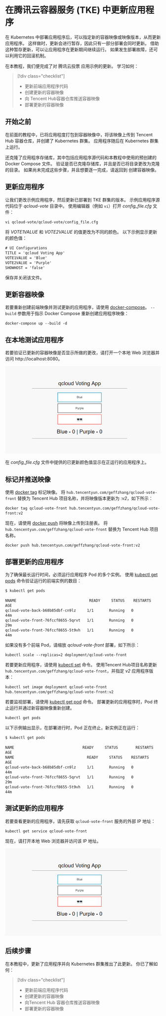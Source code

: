 # <a name="tutorial-update-an-application-in-tke-kubernetes-service"></a> 在腾讯云容器服务 (TKE) 中更新应用程序

在 Kubernetes 中部署应用程序后，可以指定新的容器映像或映像版本，从而更新应用程序。 这样做时，更新会进行暂存，因此只有一部分部署会同时更新。 借助这种暂存更新，可以让应用程序在更新期间继续运行。 如果发生部署故障，还可以利用它的回滚机制。

在本教程，我们便完成了对 腾讯云投票 应用示例的更新。 学习如何：

> [!div class="checklist"]
> * 更新前端应用程序代码
> * 创建更新的容器映像
> * 向 Tencent Hub容器仓库推送容器映像
> * 部署更新的容器映像

## <a name="before-you-begin"></a>开始之前

在前面的教程中，已将应用程度打包到容器映像中，将该映像上传到 Tencent Hub 容器仓库，并创建了 Kubernetes 群集。 应用程序随后在 Kubernetes 群集上运行。

还克隆了应用程序存储库，其中包括应用程序源代码和本教程中使用的预创建的 Docker Compose 文件。 验证是否已克隆存储库，并且是否已将目录更改为克隆的目录。 如果尚未完成这些步骤，并且想要逐一完成，请返回到 创建容器映像。


## <a name="update-an-application"></a>更新应用程序

让我们更改示例应用程序，然后更新已部署到 TKE 群集的版本。 示例应用程序源代码位于 *qcloud-vote* 目录中。 使用编辑器（例如 `vi`）打开 *config_file.cfg* 文件：

```console
vi qcloud-vote/qcloud-vote/config_file.cfg
```

将 *VOTE1VALUE* 和 *VOTE2VALUE* 的值更改为不同的颜色。 以下示例显示更新的颜色值：

```
# UI Configurations
TITLE = 'qcloud Voting App'
VOTE1VALUE = 'Blue'
VOTE2VALUE = 'Purple'
SHOWHOST = 'false'
```

保存并关闭该文件。

## <a name="update-the-container-image"></a>更新容器映像

若要重新创建前端映像并测试更新的应用程序，请使用 [docker-compose][docker-compose]。 `--build` 参数用于指示 Docker Compose 重新创建应用程序映像：

```console
docker-compose up --build -d
```

## <a name="test-the-application-locally"></a>在本地测试应用程序

若要验证已更新的容器映像是否显示所做的更改，请打开一个本地 Web 浏览器并访问 http://localhost:8080。

![腾讯云 上的 Kubernetes 群集映像](resource/vote-app-updated.png)

在 *config_file.cfg* 文件中提供的已更新颜色值显示在正运行的应用程序上。

## <a name="tag-and-push-the-image"></a>标记并推送映像


使用 [docker tag][docker-tag] 标记映像。 将 `hub.tencentyun.com/geffzhang/qcloud-vote-front` 替换为  Tencent Hub 项目名称，并将映像版本更新为 *:v2*，如下所示：

```console
docker tag qcloud-vote-front hub.tencentyun.com/geffzhang/qcloud-vote-front:v2
```

现在，请使用 [docker push][docker-push] 将映像上传到注册表。 将 `hub.tencentyun.com/geffzhang/qcloud-vote-front` 替换为 Tencent Hub 项目名称。 

```console
docker push hub.tencentyun.com/geffzhang/qcloud-vote-front:v2
```

## <a name="deploy-the-updated-application"></a>部署更新的应用程序

为了确保最长运行时间，必须运行应用程序 Pod 的多个实例。 使用 [kubectl get pods][kubectl-get] 命令验证运行的前端实例的数目：

```
$ kubectl get pods

NNAME                                 READY     STATUS    RESTARTS   AGE
qcloud-vote-back-b68b85dbf-cn9lz     1/1       Running   0          44m
qcloud-vote-front-76fccf8655-5qrvt   1/1       Running   0          29m
qcloud-vote-front-76fccf8655-5t9vh   1/1       Running   0          44m
```

如果没有多个前端 Pod，请缩放 *qcloud-vote-front* 部署，如下所示：

```console
kubectl scale --replicas=2 deployment/qcloud-vote-front
```

若要更新应用程序，请使用 [kubectl set][kubectl-set] 命令。 使用Tencent Hub项目名称更新 `hub.tencentyun.com/geffzhang/qcloud-vote-front`，并指定 *v2* 应用程序版本：

```console
kubectl set image deployment qcloud-vote-front hub.tencentyun.com/geffzhang/qcloud-vote-front:v2
```

若要监视部署，请使用 [kubectl get pod][kubectl-get] 命令。 部署更新的应用程序时，Pod 终止运行并通过新容器映像重新创建。

```console
kubectl get pods
```

以下示例输出显示，在部署进行时，Pod 正在终止，新实例正在运行：

```
$ kubectl get pods

NAME                               READY     STATUS        RESTARTS   AGE
NAME                                 READY     STATUS    RESTARTS   AGE
qcloud-vote-back-b68b85dbf-cn9lz     1/1       Running   0          44m
qcloud-vote-front-76fccf8655-5qrvt   1/1       Running   0          29m
qcloud-vote-front-76fccf8655-5t9vh   1/1       Running   0          44m
```

## <a name="test-the-updated-application"></a>测试更新的应用程序

若要查看更新的应用程序，请先获取 `qcloud-vote-front` 服务的外部 IP 地址：

```console
kubectl get service qcloud-vote-front
```

现在，请打开本地 Web 浏览器并访问该 IP 地址。

![腾讯云 上的 Kubernetes 群集映像](resource/vote-app-updated.png)

## <a name="next-steps"></a>后续步骤

在本教程中，更新了应用程序并向 Kubernetes 群集推出了此更新。 你已了解如何：

> [!div class="checklist"]
> * 更新前端应用程序代码
> * 创建更新的容器映像
> * 向Tencent Hub 容器仓库推送容器映像
> * 部署更新的容器映像
 

<!-- LINKS - external -->
[docker-compose]: https://docs.docker.com/compose/
[docker-push]: https://docs.docker.com/engine/reference/commandline/push/
[docker-tag]: https://docs.docker.com/engine/reference/commandline/tag/
[kubectl-get]: https://kubernetes.io/docs/reference/generated/kubectl/kubectl-commands#get
[kubectl-set]: https://kubernetes.io/docs/reference/generated/kubectl/kubectl-commands#set
